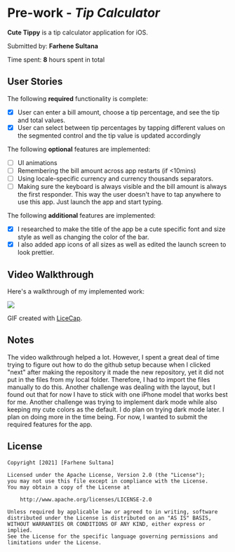 # Pre-work - *Tip Calculator*

**Cute Tippy** is a tip calculator application for iOS.

Submitted by: **Farhene Sultana**

Time spent: **8** hours spent in total

## User Stories

The following **required** functionality is complete:

* [x] User can enter a bill amount, choose a tip percentage, and see the tip and total values.
* [x] User can select between tip percentages by tapping different values on the segmented control and the tip value is updated accordingly

The following **optional** features are implemented:

* [ ] UI animations
* [ ] Remembering the bill amount across app restarts (if <10mins)
* [ ] Using locale-specific currency and currency thousands separators.
* [ ] Making sure the keyboard is always visible and the bill amount is always the first responder. This way the user doesn't have to tap anywhere to use this app. Just launch the app and start typing.

The following **additional** features are implemented:

- [x] I researched to make the title of the app be a cute specific font and size style as well as changing the color of the bar.
- [x] I also added app icons of all sizes as well as edited the launch screen to look prettier.

## Video Walkthrough

Here's a walkthrough of my implemented work:

![](https://i.imgur.com/3t1OV82.gif)

GIF created with [LiceCap](http://www.cockos.com/licecap/).

## Notes

The video walkthrough helped a lot. 
However, I spent a great deal of time trying to figure out how to do the github setup because when I clicked "next" after making the repository it made the new repository, yet it did not put in the files from my local folder. Therefore, I had to import the files manually to do this. Another challenge was dealing with the layout, but I found out that for now I have to stick with one iPhone model that works best for me. 
Another challenge was trying to implement dark mode while also keeping my cute colors as the default. I do plan on trying dark mode later.
I plan on doing more in the time being. 
For now, I wanted to submit the required features for the app.


## License

    Copyright [2021] [Farhene Sultana]

    Licensed under the Apache License, Version 2.0 (the "License");
    you may not use this file except in compliance with the License.
    You may obtain a copy of the License at

        http://www.apache.org/licenses/LICENSE-2.0

    Unless required by applicable law or agreed to in writing, software
    distributed under the License is distributed on an "AS IS" BASIS,
    WITHOUT WARRANTIES OR CONDITIONS OF ANY KIND, either express or implied.
    See the License for the specific language governing permissions and
    limitations under the License.
